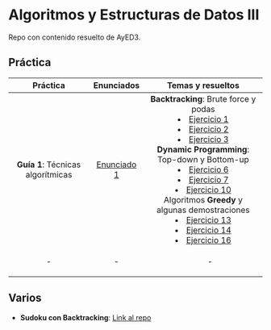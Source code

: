 # Algoritmos y Estructuras de Datos III

Repo con contenido resuelto de AyED3.  

## Práctica

| **Práctica** | **Enunciados**|**Temas y resueltos**| 
|:------------:|:-------------:|:------------:| 
| **Guía 1**: Técnicas algorítmicas | [Enunciado 1](/Practicas/Enunciados/guia1.pdf) | **Backtracking**: Brute force y podas <li>[Ejercicio 1](/Practicas/Guia1/BackTracking/ejercicio1.md)</li><li>[Ejercicio 2](/Practicas/Guia1/BackTracking/ejercicio2.md)</li><li>[Ejercicio 3](/Practicas/Guia1/BackTracking/ejercicio3.md)</li>**Dynamic Programming**: Top-down y Bottom-up <li>[Ejercicio 6](/Practicas/Guia1/DynamicProgramming/ejercicio6.md)</li><li>[Ejercicio 7](/Practicas/Guia1/DynamicProgramming/ejercicio7.md)</li><li>[Ejercicio 10](/Practicas/Guia1/DynamicProgramming/ejercicio10.md)</li>Algoritmos **Greedy** y  algunas demostraciones <li>[Ejercicio 13](/Practicas/Guia1/Greedy/ejercicio13.md)</li><li>[Ejercicio 14](/Practicas/Guia1/Greedy/ejercicio14.md)</li><li>[Ejercicio 16](/Practicas/Guia1/Greedy/ejercicio16.md)</li> |
| -       | - | <ul>-</ul> |




## Varios

- **Sudoku con Backtracking**: [Link al repo](https://github.com/matuneville/sudoku_backtracking_solver)